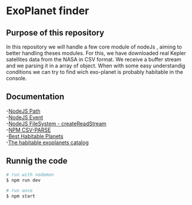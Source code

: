 # ExoPlanet finder

## Purpose of this repository

In this repository we will handle a few core module of nodeJs , aiming to better handling theses modules. For this, we have downloaded real Kepler satellites data from the NASA in CSV format. We receive a buffer stream and we parsing it in a array of object. When with some easy understandig conditions we can try to find wich exo-planet is probably habitable in the console. 

## Documentation

-[NodeJS Path](https://nodejs.org/api/path.html)  
-[NodeJS Event](https://nodejs.org/api/events.html)  
-[NodeJS FileSystem - createReadStream](https://nodejs.org/api/fs.html#fscreatereadstreampath-options)  
-[NPM CSV-PARSE](https://www.npmjs.com/package/csv-parse)  
-[Best Habitable Planets](https://www.centauri-dreams.org/2015/01/30/a-review-of-the-best-habitable-planet-candidates/)  
-[The habitable exoplanets catalog](https://phl.upr.edu/projects/habitable-exoplanets-catalog)  

## Runnig the code
```bash
# run with nodemon
$ npm run dev

# run once
$ npm start

```
